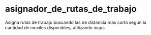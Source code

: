 # asignador_de_rutas_de_trabajo
Asigna rutas de trabajo buscando las de distancia mas corta segun la cantidad de moviles disponibles, utilizando maps
